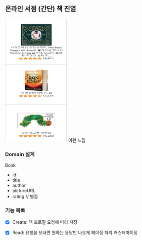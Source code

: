 ## 온라인 서점 (간단) 책 진열

<img src="img.png" width="200" height="400"/>
이런 느낌

### Domain 설계
Book
- id
- title 
- author
- pictureURL
- rating // 별점

### 기능 목록
-[x] Create: 책 프로필 요청에 따라 저장

-[x] Read: 요청을 보내면 원하는 응답만 나오게 페이징 처리 커스터마이징



